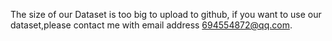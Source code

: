 The size of our Dataset is too big to upload to github, if you want to use our dataset,please contact me with email address 694554872@qq.com.
